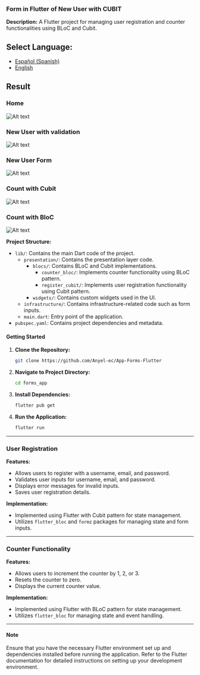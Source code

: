 ### Form in Flutter of New User with CUBIT
**Description:**
A Flutter project for managing user registration and counter functionalities using BLoC and Cubit.


## **Select Language:**
- [Español (Spanish)](README-es.md)
- [English](README.md)

## Result
### Home
![Alt text](docs/home.jpg) 
### New User with validation
![Alt text](docs/new_user.jpg) 
### New User Form
![Alt text](docs/new_user.jpg) 
### Count with Cubit
![Alt text](docs/cubit.jpg) 
### Count with BloC
![Alt text](docs/bloc.jpg) 


**Project Structure:**
- `lib/`: Contains the main Dart code of the project.
  - `presentation/`: Contains the presentation layer code.
    - `blocs/`: Contains BLoC and Cubit implementations.
      - `counter_bloc/`: Implements counter functionality using BLoC pattern.
      - `register_cubit/`: Implements user registration functionality using Cubit pattern.
    - `widgets/`: Contains custom widgets used in the UI.
  - `infrastructure/`: Contains infrastructure-related code such as form inputs.
  - `main.dart`: Entry point of the application.
- `pubspec.yaml`: Contains project dependencies and metadata.


#### Getting Started

1. **Clone the Repository:**
   ```bash
   git clone https://github.com/Anyel-ec/App-Forms-Flutter
   ```

2. **Navigate to Project Directory:**
   ```bash
   cd forms_app
   ```

3. **Install Dependencies:**
   ```bash
   flutter pub get
   ```

4. **Run the Application:**
   ```bash
   flutter run
   ```

---

### User Registration

**Features:**
- Allows users to register with a username, email, and password.
- Validates user inputs for username, email, and password.
- Displays error messages for invalid inputs.
- Saves user registration details.

**Implementation:**
- Implemented using Flutter with Cubit pattern for state management.
- Utilizes `flutter_bloc` and `formz` packages for managing state and form inputs.

---

### Counter Functionality

**Features:**
- Allows users to increment the counter by 1, 2, or 3.
- Resets the counter to zero.
- Displays the current counter value.

**Implementation:**
- Implemented using Flutter with BLoC pattern for state management.
- Utilizes `flutter_bloc` for managing state and event handling.

---

#### Note
Ensure that you have the necessary Flutter environment set up and dependencies installed before running the application. Refer to the Flutter documentation for detailed instructions on setting up your development environment.